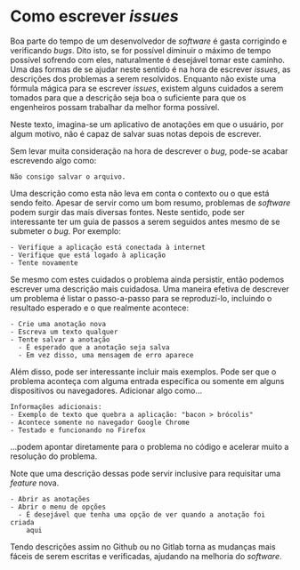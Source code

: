 # Como escrever _issues_

Boa parte do tempo de um desenvolvedor de _software_ é gasta corrigindo
e verificando _bugs_. Dito isto, se for possível diminuir o máximo de
tempo possível sofrendo com eles, naturalmente é desejável tomar
este caminho. Uma das formas de se ajudar neste sentido é na hora de
escrever _issues_, as descrições dos problemas a serem resolvidos.
Enquanto não existe uma fórmula mágica para se escrever _issues_, existem
alguns cuidados a serem tomados para que a descrição seja boa o suficiente
para que os engenheiros possam trabalhar da melhor forma possível.

Neste texto, imagina-se um aplicativo de anotações em que o usuário,
por algum motivo, não é capaz de salvar suas notas depois de escrever.

Sem levar muita consideração na hora de descrever o _bug_, pode-se acabar
escrevendo algo como:

```
Não consigo salvar o arquivo.
```

Uma descrição como esta não leva em conta o contexto ou o que está sendo
feito. Apesar de servir como um bom resumo, problemas de _software_
podem surgir das mais diversas fontes. Neste sentido, pode ser interessante
ter um guia de passos a serem seguidos antes mesmo de se submeter o _bug_.
Por exemplo:

```
- Verifique a aplicação está conectada à internet
- Verifique que está logado à aplicação
- Tente novamente
```

Se mesmo com estes cuidados o problema ainda persistir, então podemos
escrever uma descrição mais cuidadosa. Uma maneira efetiva de descrever
um problema é listar o passo-a-passo para se reproduzí-lo, incluindo o
resultado esperado e o que realmente acontece:

```
- Crie uma anotação nova
- Escreva um texto qualquer
- Tente salvar a anotação
  - É esperado que a anotação seja salva
  - Em vez disso, uma mensagem de erro aparece
```

Além disso, pode ser interessante incluir mais exemplos. Pode ser
que o problema aconteça com alguma entrada específica ou somente
em alguns dispositivos ou navegadores. Adicionar algo como...

```
Informações adicionais:
- Exemplo de texto que quebra a aplicação: "bacon > brócolis"
- Acontece somente no navegador Google Chrome
- Testado e funcionando no Firefox
```

...podem apontar diretamente para o problema no código e acelerar muito
a resolução do problema.

Note que uma descrição dessas pode servir inclusive para requisitar uma
_feature_ nova.

```
- Abrir as anotações
- Abrir o menu de opções
  - É desejável que tenha uma opção de ver quando a anotação foi criada 
    aqui
```

Tendo descrições assim no Github ou no Gitlab torna as mudanças mais
fáceis de serem escritas e verificadas, ajudando na melhoria do
_software_.
